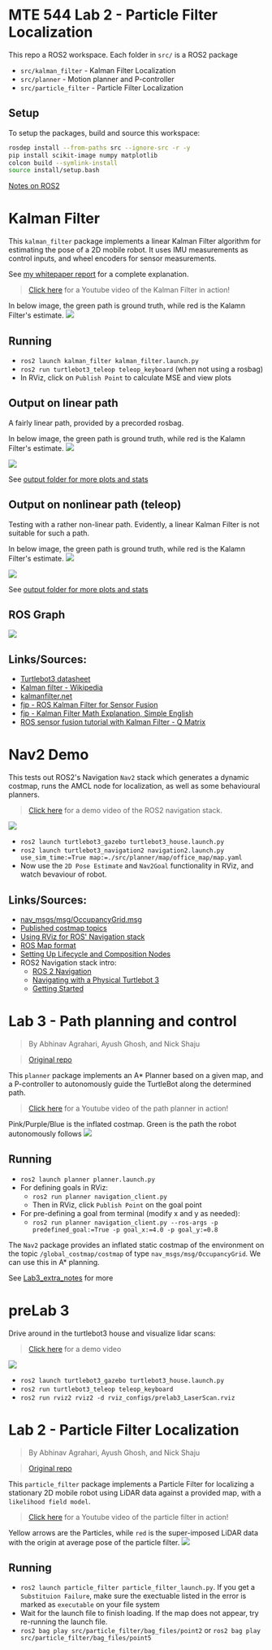 # MTE 544 Lab 2 - Particle Filter Localization

This repo a ROS2 workspace. Each folder in `src/` is a ROS2 package
- `src/kalman_filter` - Kalman Filter Localization
- `src/planner` - Motion planner and P-controller
- `src/particle_filter` - Particle Filter Localization

## Setup
To setup the packages, build and source this workspace: 

```bash
rosdep install --from-paths src --ignore-src -r -y
pip install scikit-image numpy matplotlib
colcon build --symlink-install
source install/setup.bash
```

[Notes on ROS2](./docs/ROS2_notes.md)

# Kalman Filter
This `kalman_filter` package implements a linear Kalman Filter algorithm for estimating the pose of a 2D mobile robot. It uses IMU measurements as control inputs, and wheel encoders for sensor measurements. 

See [my whitepaper report](./docs/10_Kalman_Filter_Report.pdf) for a complete explanation. 

> [Click here](https://youtu.be/7CEmD8rd0zs) for a Youtube video of the Kalman Filter in action!

In below image, the green path is ground truth, while red is the Kalamn Filter's estimate.
[![](./images/kalman_filter/animation.gif)](https://youtu.be/7CEmD8rd0zs)

## Running
- `ros2 launch kalman_filter kalman_filter.launch.py`
- `ros2 run turtlebot3_teleop teleop_keyboard` (when not using a rosbag)
- In RViz, click on `Publish Point` to calculate MSE and view plots

## Output on linear path

A fairly linear path, provided by a precorded rosbag.

In below image, the green path is ground truth, while red is the Kalamn Filter's estimate.
![](./images/kalman_filter/output/rosbag/rviz.png)

![](./images/kalman_filter/output/rosbag/est_v_gt_detailed.png)

See [output folder for more plots and stats](./images/kalman_filter/output/rosbag)

## Output on nonlinear path (teleop)

Testing with a rather non-linear path. Evidently, a linear Kalman Filter is not suitable for such a path.

In below image, the green path is ground truth, while red is the Kalamn Filter's estimate.
![](./images/kalman_filter/output/nonlinear_path/rviz.png)

![](./images/kalman_filter/output/nonlinear_path/est_v_gt_detailed.png)

See [output folder for more plots and stats](./images/kalman_filter/output/nonlinear_path)

## ROS Graph

![](./images/kalman_filter/rosgraph.svg)

## Links/Sources:
- [Turtlebot3 datasheet](https://emanual.robotis.com/docs/en/platform/turtlebot3/features/)
- [Kalman filter - Wikipedia](https://en.wikipedia.org/wiki/Kalman_filter)
- [kalmanfilter.net](https://www.kalmanfilter.net/kalmanmulti.html)
- [fjp - ROS Kalman Filter for Sensor Fusion](https://fjp.at/posts/ros/ros-kalman-filter/)
- [fjp - Kalman Filter Math Explanation, Simple English](https://fjp.at/posts/state-estimation/kalman-filter/)
- [ROS sensor fusion tutorial with Kalman Filter - Q Matrix](https://github.com/methylDragon/ros-sensor-fusion-tutorial/blob/master/01%20-%20ROS%20and%20Sensor%20Fusion%20Tutorial.md)

# Nav2 Demo

This tests out ROS2's Navigation `Nav2` stack which generates a dynamic costmap, runs the AMCL node for localization, as well as some behavioural planners.

> [Click here](https://youtu.be/_Q0Fg15VlHs) for a demo video of the ROS2 navigation stack.

[![](./images/nav2/animation.gif)](https://youtu.be/_Q0Fg15VlHs)

- `ros2 launch turtlebot3_gazebo turtlebot3_house.launch.py`
- `ros2 launch turtlebot3_navigation2 navigation2.launch.py use_sim_time:=True map:=./src/planner/map/office_map/map.yaml`
- Now use the `2D Pose Estimate` and `Nav2Goal` functionality in RViz, and watch bevaviour of robot. 

## Links/Sources:
- [nav_msgs/msg/OccupancyGrid.msg](http://docs.ros.org/en/api/nav_msgs/html/msg/OccupancyGrid.html)
- [Published costmap topics](https://wiki.ros.org/costmap_2d#costmap_2d.2Flayered.Published_Topics)
- [Using RViz for ROS' Navigation stack](https://wiki.ros.org/navigation/Tutorials/Using%20rviz%20with%20the%20Navigation%20Stack)
- [ROS Map format](https://wiki.ros.org/map_server)
- [Setting Up Lifecycle and Composition Nodes](https://navigation.ros.org/setup_guides/lifecycle_composition/setup_lifecycle_composition.html)
- ROS2 Navigation stack intro:
    - [ROS 2 Navigation](https://ros2-industrial-workshop.readthedocs.io/en/latest/_source/navigation/ROS2-Navigation.html)
    - [Navigating with a Physical Turtlebot 3](https://navigation.ros.org/tutorials/docs/navigation2_on_real_turtlebot3.html)
    - [Getting Started](https://navigation.ros.org/getting_started/index.html)

# Lab 3 - Path planning and control

> By Abhinav Agrahari, Ayush Ghosh, and Nick Shaju

> [Original repo](https://github.com/ayushghosh21/MTE544-Labs)

This `planner` package implements an A* Planner based on a given map, and a P-controller to autonomously guide the TurtleBot along the determined path. 

> [Click here](https://youtu.be/dRcdahp3rSI) for a Youtube video of the path planner in action!

Pink/Purple/Blue is the inflated costmap. Green is the path the robot autonomously follows
[![](./images/planner/animation.gif)](https://youtu.be/dRcdahp3rSI)

## Running
- `ros2 launch planner planner.launch.py`
- For defining goals in RViz:
  - `ros2 run planner navigation_client.py`
  - Then in RViz, click `Publish Point` on the goal point
- For pre-defining a goal from terminal (modify x and y as needed): 
  - `ros2 run planner navigation_client.py --ros-args -p predefined_goal:=True -p goal_x:=4.0 -p goal_y:=0.8`

The `Nav2` package provides an inflated static costmap of the environment on the topic `/global_costmap/costmap` of type `nav_msgs/msg/OccupancyGrid`. We can use this in A* planning.

See [Lab3_extra_notes](./docs/06_Lab3_extra_notes.md) for more

# preLab 3

Drive around in the turtlebot3 house and visualize lidar scans:

> [Click here](https://youtu.be/IPh_0B1ZFYw) for a demo video

[![](./images/prelab3/animation.gif)](https://youtu.be/IPh_0B1ZFYw)

- `ros2 launch turtlebot3_gazebo turtlebot3_house.launch.py`
- `ros2 run turtlebot3_teleop teleop_keyboard`
- `ros2 run rviz2 rviz2 -d rviz_configs/prelab3_LaserScan.rviz`

# Lab 2 - Particle Filter Localization
> By Abhinav Agrahari, Ayush Ghosh, and Nick Shaju

> [Original repo](https://github.com/ayushghosh21/MTE544-Labs)

This `particle_filter` package implements a Particle Filter for localizing a stationary 2D mobile robot using LiDAR data against a provided map, with a `likelihood field model`.

> [Click here](https://youtu.be/S0fdMmHizCg) for a Youtube video of the particle filter in action!

Yellow arrows are the Particles, while `red` is the super-imposed LiDAR data with the origin at average pose of the particle filter.
[![](./images/particle_filter/animation.gif)](https://youtu.be/S0fdMmHizCg)

## Running 

- `ros2 launch particle_filter particle_filter_launch.py`.  If you get a `Substituion Failure`, make sure the exectuable listed in the error is marked as `executable` on your file system
- Wait for the launch file to finish loading. If the map does not appear, try re-running the launch file.
- `ros2 bag play src/particle_filter/bag_files/point2` or `ros2 bag play src/particle_filter/bag_files/point5`
